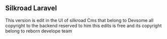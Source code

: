 ## Silkroad Laravel
This version is edit in the UI of silkroad Cms that belong to Devsome all copyright to the backend reserved to him this edits is free and its copyright belong to reborn develope team 
